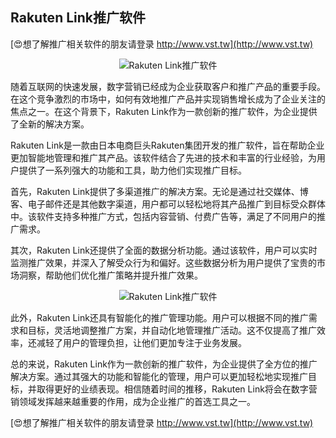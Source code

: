 ## **Rakuten Link推广软件**

[😍想了解推广相关软件的朋友请登录 http://www.vst.tw](http://www.vst.tw)

 <center><img src="https://vst.tw/MP4/tuiguang/png/1.png" alt="Rakuten Link推广软件"></center>

随着互联网的快速发展，数字营销已经成为企业获取客户和推广产品的重要手段。在这个竞争激烈的市场中，如何有效地推广产品并实现销售增长成为了企业关注的焦点之一。在这个背景下，Rakuten Link作为一款创新的推广软件，为企业提供了全新的解决方案。

Rakuten Link是一款由日本电商巨头Rakuten集团开发的推广软件，旨在帮助企业更加智能地管理和推广其产品。该软件结合了先进的技术和丰富的行业经验，为用户提供了一系列强大的功能和工具，助力他们实现推广目标。

首先，Rakuten Link提供了多渠道推广的解决方案。无论是通过社交媒体、博客、电子邮件还是其他数字渠道，用户都可以轻松地将其产品推广到目标受众群体中。该软件支持多种推广方式，包括内容营销、付费广告等，满足了不同用户的推广需求。

其次，Rakuten Link还提供了全面的数据分析功能。通过该软件，用户可以实时监测推广效果，并深入了解受众行为和偏好。这些数据分析为用户提供了宝贵的市场洞察，帮助他们优化推广策略并提升推广效果。

 <center><img src="https://vst.tw/MP4/tuiguang/png/7.png" alt="Rakuten Link推广软件"></center>

此外，Rakuten Link还具有智能化的推广管理功能。用户可以根据不同的推广需求和目标，灵活地调整推广方案，并自动化地管理推广活动。这不仅提高了推广效率，还减轻了用户的管理负担，让他们更加专注于业务发展。

总的来说，Rakuten Link作为一款创新的推广软件，为企业提供了全方位的推广解决方案。通过其强大的功能和智能化的管理，用户可以更加轻松地实现推广目标，并取得更好的业绩表现。相信随着时间的推移，Rakuten Link将会在数字营销领域发挥越来越重要的作用，成为企业推广的首选工具之一。

[😍想了解推广相关软件的朋友请登录 http://www.vst.tw](http://www.vst.tw)



